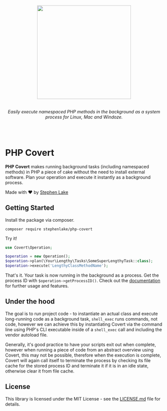 <h6 align="center">
    <img src="https://github.com/stephenlake/php-covert/blob/master/docs/assets/php-covert-banner.png?v=2" width="300"/>
</h6>

<h6 align="center">
    Easily execute namespaced PHP methods in the background as a system process for Linux, Mac and Windoze.
</h6>

<br>

# PHP Covert
**PHP Covert** makes running background tasks (including namespaced methods) in PHP a piece of cake without the need to install external software. Plan your operation and execute it instantly as a background process.

Made with ❤️ by [Stephen Lake](http://stephenlake.github.io/)

## Getting Started
Install the package via composer.

    composer require stephenlake/php-covert

Try it!

```php
use Covert\Operation;

$operation = new Operation();
$operation->plan(\Your\Lengthy\Tasks\SomeSuperLengthyTask::class);
$operation->execute('LengthyClassMethodName');
```
That's it. Your task is now running in the background as a process. Get the process ID with `$operation->getProcessID()`. Check out the [documentation](https://stephenlake.github.io/php-covert) for further usage and features.

## Under the hood
The goal is to run project code - to instantiate an actual class and execute long-running code as a background task, `shell_exec` runs commands, not code, however we can achieve this by instantiating Covert via the command line using PHP's CLI executable inside of a `shell_exec` call and including the vendor autoload file. 

Generally, it's good practice to have your scripts exit out when complete, however when running a piece of code from an abstract overview using Covert, this may not be possible, therefore when the execution is complete, Covert will again call itself to terminate the process by checking its file cache for the stored process ID and terminate it if it is in an idle state, otherwise clear it from file cache.

## License

This library is licensed under the MIT License - see the [LICENSE.md](LICENSE.md) file for details.
